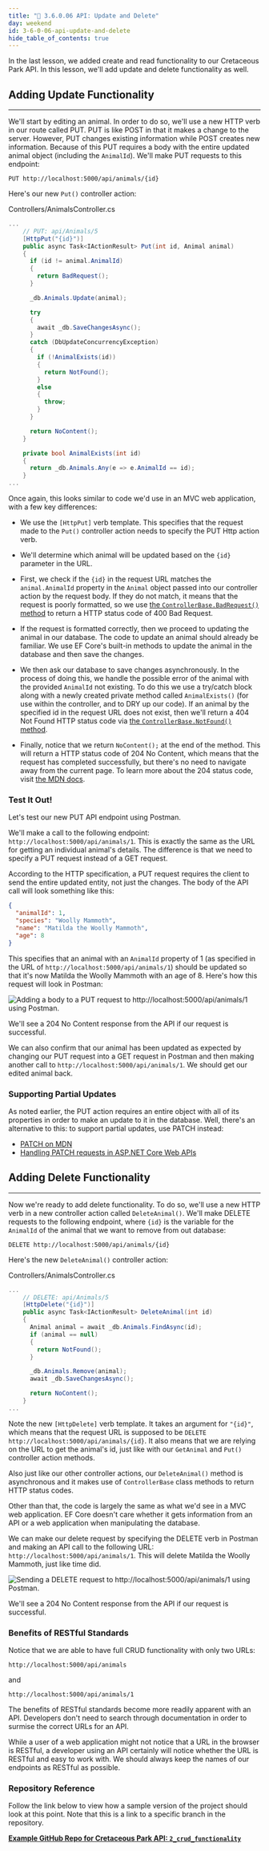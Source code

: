 ```yaml
---
title: "📓 3.6.0.06 API: Update and Delete"
day: weekend
id: 3-6-0-06-api-update-and-delete
hide_table_of_contents: true
---
```


In the last lesson, we added create and read functionality to our Cretaceous Park API. In this lesson, we'll add update and delete functionality as well.

## Adding Update Functionality
---

We'll start by editing an animal. In order to do so, we'll use a new HTTP verb in our route called PUT. PUT is like POST in that it makes a change to the server. However, PUT changes existing information while POST creates new information. Because of this PUT requires a body with the entire updated animal object (including the `AnimalId`). We'll make PUT requests to this endpoint:

```
PUT http://localhost:5000/api/animals/{id}
```

Here's our new `Put()` controller action:

<div class="filename">Controllers/AnimalsController.cs</div>

```csharp
...
    // PUT: api/Animals/5
    [HttpPut("{id}")]
    public async Task<IActionResult> Put(int id, Animal animal)
    {
      if (id != animal.AnimalId)
      {
        return BadRequest();
      }

      _db.Animals.Update(animal);

      try
      {
        await _db.SaveChangesAsync();
      }
      catch (DbUpdateConcurrencyException)
      {
        if (!AnimalExists(id))
        {
          return NotFound();
        }
        else
        {
          throw;
        }
      }

      return NoContent();
    }

    private bool AnimalExists(int id)
    {
      return _db.Animals.Any(e => e.AnimalId == id);
    }
...
```

Once again, this looks similar to code we'd use in an MVC web application, with a few key differences:

* We use the `[HttpPut]` verb template. This specifies that the request made to the `Put()` controller action needs to specify the PUT Http action verb.

* We'll determine which animal will be updated based on the `{id}` parameter in the URL.

* First, we check if the `{id}` in the request URL matches the `animal.AnimalId` property in the `Animal` object passed into our controller action by the request body. If they do not match, it means that the request is poorly formatted, so we use [the `ControllerBase.BadRequest()` method](https://learn.microsoft.com/en-us/dotnet/api/microsoft.aspnetcore.mvc.controllerbase.badrequest?view=aspnetcore-6.0) to return a HTTP status code of 400 Bad Request.

* If the request is formatted correctly, then we proceed to updating the animal in our database. The code to update an animal should already be familiar. We use EF Core's built-in methods to update the animal in the database and then save the changes. 

* We then ask our database to save changes asynchronously. In the process of doing this, we handle the possible error of the animal with the provided `AnimalId` not existing. To do this we use a try/catch block along with a newly created private method called `AnimalExists()` (for use within the controller, and to DRY up our code). If an animal by the specified id in the request URL does not exist, then we'll return a 404 Not Found HTTP status code via [the `ControllerBase.NotFound()` method](https://learn.microsoft.com/en-us/dotnet/api/microsoft.aspnetcore.mvc.controllerbase.notfound?view=aspnetcore-6.0).

* Finally, notice that we return `NoContent();` at the end of the method. This will return a HTTP status code of 204 No Content, which means that the request has completed successfully, but there's no need to navigate away from the current page. To learn more about the 204 status code, visit [the MDN docs](https://developer.mozilla.org/en-US/docs/Web/HTTP/Status/204).

### Test It Out!

Let's test our new PUT API endpoint using Postman.

We'll make a call to the following endpoint: `http://localhost:5000/api/animals/1`. This is exactly the same as the URL for getting an individual animal's details. The difference is that we need to specify a PUT request instead of a GET request.

According to the HTTP specification, a PUT request requires the client to send the entire updated entity, not just the changes. The body of the API call will look something like this:

```json
{
  "animalId": 1,
  "species": "Woolly Mammoth",
  "name": "Matilda the Woolly Mammoth",
  "age": 8
}
```

This specifies that an animal with an `AnimalId` property of 1 (as specified in the URL of `http://localhost:5000/api/animals/1`) should be updated so that it's now Matilda the Woolly Mammoth with an age of 8. Here's how this request will look in Postman:

![Adding a body to a PUT request to `http://localhost:5000/api/animals/1` using Postman.](/images/c%23/aspnet-web-api-postman-put-request-with-body.png)

We'll see a 204 No Content response from the API if our request is successful. 

We can also confirm that our animal has been updated as expected by changing our PUT request into a GET request in Postman and then making another call to `http://localhost:5000/api/animals/1`. We should get our edited animal back.

### Supporting Partial Updates

As noted earlier, the PUT action requires an entire object with all of its properties in order to make an update to it in the database. Well, there's an alternative to this: to support partial updates, use PATCH instead:

* [PATCH on MDN](https://developer.mozilla.org/en-US/docs/Web/HTTP/Methods/PATCH)
* [Handling PATCH requests in ASP.NET Core Web APIs](https://learn.microsoft.com/en-us/aspnet/core/web-api/jsonpatch?view=aspnetcore-6.0)

## Adding Delete Functionality
---

Now we're ready to add delete functionality. To do so, we'll use a new HTTP verb in a new controller action called `DeleteAnimal()`. We'll make DELETE requests to the following endpoint, where `{id}` is the variable for the `AnimalId` of the animal that we want to remove from out database:

```
DELETE http://localhost:5000/api/animals/{id}
```

Here's the new `DeleteAnimal()` controller action:

<div class="filename">Controllers/AnimalsController.cs</div>

```csharp
...
    // DELETE: api/Animals/5
    [HttpDelete("{id}")]
    public async Task<IActionResult> DeleteAnimal(int id)
    {
      Animal animal = await _db.Animals.FindAsync(id);
      if (animal == null)
      {
        return NotFound();
      }

      _db.Animals.Remove(animal);
      await _db.SaveChangesAsync();

      return NoContent();
    }
...
```

Note the new `[HttpDelete]` verb template. It takes an argument for `"{id}"`, which means that the request URL is supposed to be `DELETE http://localhost:5000/api/animals/{id}`. It also means that we are relying on the URL to get the animal's id, just like with our `GetAnimal` and `Put()` controller action methods.

Also just like our other controller actions, our `DeleteAnimal()` method is asynchronous and it makes use of `ControllerBase` class methods to return HTTP status codes.

Other than that, the code is largely the same as what we'd see in a MVC web application. EF Core doesn't care whether it gets information from an API or a web application when manipulating the database.

We can make our delete request by specifying the DELETE verb in Postman and making an API call to the following URL: `http://localhost:5000/api/animals/1`. This will delete Matilda the Woolly Mammoth, just like time did.

![Sending a DELETE request to `http://localhost:5000/api/animals/1` using Postman.](/images/c%23/aspnet-web-api-postman-delete-request.png)

We'll see a 204 No Content response from the API if our request is successful. 

### Benefits of RESTful Standards

Notice that we are able to have full CRUD functionality with only two URLs:

```
http://localhost:5000/api/animals
```

and

```
http://localhost:5000/api/animals/1
```

The benefits of RESTful standards become more readily apparent with an API. Developers don't need to search through documentation in order to surmise the correct URLs for an API. 

While a user of a web application might not notice that a URL in the browser is RESTful, a developer using an API certainly will notice whether the URL is RESTful and easy to work with. We should always keep the names of our endpoints as RESTful as possible.

### Repository Reference

Follow the link below to view how a sample version of the project should look at this point. Note that this is a link to a specific branch in the repository.

**[<i class="glyphicon glyphicon-folder-open"></i> Example GitHub Repo for Cretaceous Park API: `2_crud_functionality`](https://github.com/epicodus-lessons/section-6-cretaceous-park-api-csharp-net6/tree/2_crud_functionality)**

